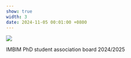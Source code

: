 ```yaml
---
show: true
width: 3
date: 2024-11-05 00:01:00 +0800
---
```

<div>
    <img data-src="{{ '/assets/images/photos/IPhA_board2024.jpeg' | relative_url }}" class="lazy w-100 rounded" src="{{ '/assets/images/photos/IPhA_board2024.jpeg' | relative_url }}">
  <div class="card-body">
    <p class="card-text">
      IMBIM PhD student association board 2024/2025
    </p>
  </div>
</div>
